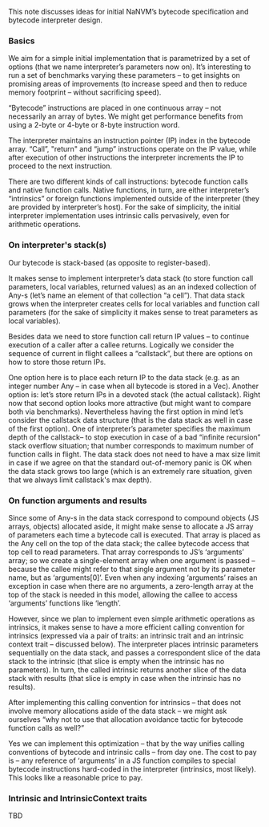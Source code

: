 This note discusses ideas for initial NaNVM’s bytecode specification and bytecode interpreter design.

### Basics

We aim for a simple initial implementation that is parametrized by a set of options (that we name
interpreter’s parameters now on). It’s interesting to run a set of benchmarks varying these parameters
– to get insights on promising areas of improvements (to increase speed and then to reduce memory
footprint – without sacrificing speed).

“Bytecode” instructions are placed in one continuous array – not necessarily an array of bytes.
We might get performance benefits from using a 2-byte or 4-byte or 8-byte instruction word.

The interpreter maintains an instruction pointer (IP) index in the bytecode array. “Call”, "return"
and “jump” instructions operate on the IP value, while after execution of other instructions the
interpreter increments the IP to proceed to the next instruction.

There are two different kinds of call instructions: bytecode function calls and native function calls.
Native functions, in turn, are either interpreter’s “intrinsics” or foreign functions implemented
outside of the interpreter (they are provided by interpreter’s host). For the sake of simplicity, the
initial interpreter implementation uses intrinsic calls pervasively, even for arithmetic operations.

### On interpreter's stack(s)

Our bytecode is stack-based (as opposite to register-based).

It makes sense to implement interpreter’s data stack (to store function call parameters, local
variables, returned values) as an an indexed collection of Any-s (let’s name an element of that
collection “a cell”). That data stack grows when the interpreter creates cells for local variables
and function call parameters (for the sake of simplicity it makes sense to treat parameters as local
variables).

Besides data we need to store function call return IP values – to continue execution of a caller
after a callee returns. Logically we consider the sequence of current in flight callees a “callstack”,
but there are options on how to store those return IPs.

One option here is to place each return IP to the data stack (e.g. as an integer number Any – in case
when all bytecode is stored in a Vec). Another option is: let’s store return IPs in a devoted stack
(the actual callstack). Right now that second option looks more attractive (but might want to compare
both via benchmarks). Nevertheless having the first option in mind let’s consider the callstack data
structure (that is the data stack as well in case of the first option). One of interpreter’s parameter
specifies the maximum depth of the callstack– to stop execution in case of a bad “infinite recursion”
stack overflow situation; that number corresponds to maximum number of function calls in flight.
The data stack does not need to have a max size limit in case if we agree on that the standard
out-of-memory panic is OK when the data stack grows too large (which is an extremely rare situation,
given that we always limit callstack's max depth).

### On function arguments and results

Since some of Any-s in the data stack correspond to compound objects (JS arrays, objects) allocated
aside, it might make sense to allocate a JS array of parameters each time a bytecode call is executed.
That array is placed as the Any cell on the top of the data stack; the callee bytecode access that
top cell to read parameters. That array corresponds to JS’s ‘arguments’ array; so we create a
single-element array when one argument is passed – because the callee might refer to that single
argument not by its parameter name, but as ‘arguments[0]’. Even when any indexing ‘arguments’ raises
an exception in case when there are no arguments, a zero-length array at the top of the stack is
needed in this model, allowing the callee to access ‘arguments’ functions like ‘length’.

However, since we plan to implement even simple arithmetic operations as intrinsics, it makes sense
to have a more efficient calling convention for intrinsics (expressed via a pair of traits: an
intrinsic trait and an intrinsic context trait – discussed below). The interpreter places intrinsic
parameters sequentially on the data stack, and passes a correspondent slice of the data stack to the
intrinsic (that slice is empty when the intrinsic has no parameters). In turn, the called intrinsic
returns another slice of the data stack with results (that slice is empty in case when the intrinsic
has no results).

After implementing this calling convention for intrinsics – that does not involve memory allocations
aside of the data stack – we might ask ourselves “why not to use that allocation avoidance tactic for
bytecode function calls as well?”

Yes we can implement this optimization – that by the way unifies calling conventions of bytecode and
intrinsic calls – from day one. The cost to pay is – any reference of ‘arguments’ in a JS function
compiles to special bytecode instructions hard-coded in the interpreter (intrinsics, most likely).
This looks like a reasonable price to pay.

### Intrinsic and IntrinsicContext traits

TBD
